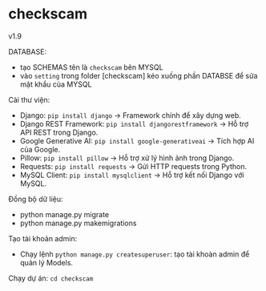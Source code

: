 # checkscam
v1.9

DATABASE:
- tạo SCHEMAS tên là `checkscam` bên MYSQL
- vào `setting` trong folder [checkscam] kéo xuống phần DATABSE để sửa mật khẩu của MYSQL

Cài thư viện:
- Django: `pip install django` → Framework chính để xây dựng web.  
- Django REST Framework: `pip install djangorestframework` → Hỗ trợ API REST trong Django.  
- Google Generative AI: `pip install google-generativeai` → Tích hợp AI của Google.  
- Pillow: `pip install pillow` → Hỗ trợ xử lý hình ảnh trong Django.
- Requests: `pip install requests` → Gửi HTTP requests trong Python.
- MySQL Client: `pip install mysqlclient` → Hỗ trợ kết nối Django với MySQL.

Đồng bộ dữ liệu:
- python manage.py migrate
- python manage.py makemigrations

Tạo tài khoản admin:
- Chạy lệnh `python manage.py createsuperuser`: tạo tài khoàn admin để quản lý Models.

Chạy dự án: `cd checkscam` 
